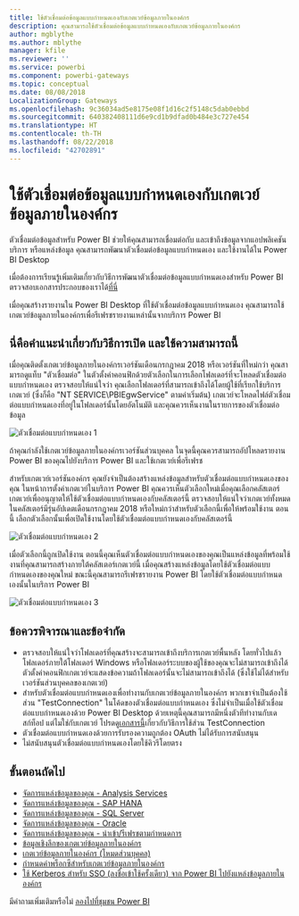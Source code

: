 ```yaml
---
title: ใช้ตัวเชื่อมต่อข้อมูลแบบกำหนดเองกับเกตเวย์ข้อมูลภายในองค์กร
description: คุณสามารถใช้ตัวเชื่อมต่อข้อมูลแบบกำหนดเองกับเกตเวย์ข้อมูลภายในองค์กร
author: mgblythe
ms.author: mblythe
manager: kfile
ms.reviewer: ''
ms.service: powerbi
ms.component: powerbi-gateways
ms.topic: conceptual
ms.date: 08/08/2018
LocalizationGroup: Gateways
ms.openlocfilehash: 9c36034ad5e8175e08f1d16c2f5148c5dab0ebbd
ms.sourcegitcommit: 640382408111d6e9cd1b9dfad0b484e3c727e454
ms.translationtype: HT
ms.contentlocale: th-TH
ms.lasthandoff: 08/22/2018
ms.locfileid: "42702891"
---
```

# <a name="use-custom-data-connectors-with-the-on-premises-data-gateway"></a>ใช้ตัวเชื่อมต่อข้อมูลแบบกำหนดเองกับเกตเวย์ข้อมูลภายในองค์กร

ตัวเชื่อมต่อข้อมูลสำหรับ Power BI ช่วยให้คุณสามารถเชื่อมต่อกับ และเข้าถึงข้อมูลจากแอปพลิเคชัน บริการ หรือแหล่งข้อมูล คุณสามารถพัฒนาตัวเชื่อมต่อข้อมูลแบบกำหนดเอง และใช้งานได้ใน Power BI Desktop

เมื่อต้องการเรียนรู้เพิ่มเติมเกี่ยวกับวิธีการพัฒนาตัวเชื่อมต่อข้อมูลแบบกำหนดเองสำหรับ Power BI ตรวจสอบเอกสารประกอบของเราได้[ที่นี่](http://aka.ms/dataconnectors)

เมื่อคุณสร้างรายงานใน Power BI Desktop ที่ใช้ตัวเชื่อมต่อข้อมูลแบบกำหนดเอง คุณสามารถใช้เกตเวย์ข้อมูลภายในองค์กรเพื่อรีเฟรชรายงานเหล่านั้นจากบริการ Power BI

## <a name="here-is-a-guide-on-how-to-enable-and-use-this-capability"></a>นี่คือคำแนะนำเกี่ยวกับวิธีการเปิด และใช้ความสามารถนี้

เมื่อคุณติดตั้งเกตเวย์ข้อมูลภายในองค์กรเวอร์ชันเดือนกรกฎาคม 2018 หรือเวอร์ชันที่ใหม่กว่า คุณสามารถดูแท็บ "ตัวเชื่อมต่อ" ในตัวตั้งค่าคอนฟิกด้วยตัวเลือกในการเลือกโฟลเดอร์ที่จะโหลดตัวเชื่อมต่อแบบกำหนดเอง ตรวจสอบให้แน่ใจว่า คุณเลือกโฟลเดอร์ที่สามารถเข้าถึงได้โดยผู้ใช้ที่เรียกใช้บริการเกตเวย์ (ซึ่งก็คือ "NT SERVICE\PBIEgwService" ตามค่าเริ่มต้น) เกตเวย์จะโหลดไฟล์ตัวเชื่อมต่อแบบกำหนดเองที่อยู่ในโฟลเดอร์นั้นโดยอัตโนมัติ และคุณควรเห็นงานในรายการของตัวเชื่อมต่อข้อมูล

![ตัวเชื่อมต่อแบบกำหนดเอง 1](media/service-gateway-custom-connectors/gateway-onprem-customconnector1.png)

ถ้าคุณกำลังใช้เกตเวย์ข้อมูลภายในองค์กรเวอร์ชันส่วนบุคคล ในจุดนี้คุณควรสามารถอัปโหลดรายงาน Power BI ของคุณไปยังบริการ Power BI และใช้เกตเวย์เพื่อรีเฟรช

สำหรับเกตเวย์เวอร์ชันองค์กร คุณยังจำเป็นต้องสร้างแหล่งข้อมูลสำหรับตัวเชื่อมต่อแบบกำหนดเองของคุณ ในหน้าการตั้งค่าเกตเวย์ในบริการ Power BI คุณควรเห็นตัวเลือกใหม่เมื่อคุณเลือกคลัสเตอร์เกตเวย์เพื่ออนุญาตให้ใช้ตัวเชื่อมต่อแบบกำหนดเองกับคลัสเตอร์นี้ ตรวจสอบให้แน่ใจว่าเกตเวย์ทั้งหมดในคลัสเตอร์มีรุ่นอัปเดตเดือนกรกฎาคม 2018 หรือใหม่กว่าสำหรับตัวเลือกนี้เพื่อให้พร้อมใช้งาน ตอนนี้ เลือกตัวเลือกนั้นเพื่อเปิดใช้งานโดยใช้ตัวเชื่อมต่อแบบกำหนดเองกับคลัสเตอร์นี้

![ตัวเชื่อมต่อแบบกำหนดเอง 2](media/service-gateway-custom-connectors/gateway-onprem-customconnector2.png)

เมื่อตัวเลือกนี้ถูกเปิดใช้งาน ตอนนี้คุณเห็นตัวเชื่อมต่อแบบกำหนดเองของคุณเป็นแหล่งข้อมูลที่พร้อมใช้งานที่คุณสามารถสร้างภายใต้คลัสเตอร์เกตเวย์นี้ เมื่อคุณสร้างแหล่งข้อมูลโดยใช้ตัวเชื่อมต่อแบบกำหนดเองของคุณใหม่ ขณะนี้คุณสามารถรีเฟรชรายงาน Power BI โดยใช้ตัวเชื่อมต่อแบบกำหนดเองนั้นในบริการ Power BI

![ตัวเชื่อมต่อแบบกำหนดเอง 3](media/service-gateway-custom-connectors/gateway-onprem-customconnector3.png)

## <a name="considerations-and-limitations"></a>ข้อควรพิจารณาและข้อจำกัด

* ตรวจสอบให้แน่ใจว่าโฟลเดอร์ที่คุณสร้างจะสามารถเข้าถึงบริการเกตเวย์พื้นหลัง โดยทั่วไปแล้ว โฟลเดอร์ภายใต้โฟลเดอร์ Windows หรือโฟลเดอร์ระบบของผู้ใช้ของคุณจะไม่สามารถเข้าถึงได้ ตัวตั้งค่าคอนฟิกเกตเวย์จะแสดงข้อความถ้าโฟลเดอร์นั้นจะไม่สามารถเข้าถึงได้ (ซึ่งใช้ไม่ได้สำหรับเวอร์ชันส่วนบุคคลของเกตเวย์)
* สำหรับตัวเชื่อมต่อแบบกำหนดเองเพื่อทำงานกับเกตเวย์ข้อมูลภายในองค์กร พวกเขาจำเป็นต้องใช้ส่วน "TestConnection" ในโค้ดของตัวเชื่อมต่อแบบกำหนดเอง ซึ่งไม่จำเป็นเมื่อใช้ตัวเชื่อมต่อแบบกำหนดเองด้วย Power BI Desktop ด้วยเหตุนี้คุณสามารถมีหนึ่งตัวทีทำงานกับเดสก์ท็อป แต่ไมใช่กับเกตเวย์ โปรดดู[เอกสารนี้](https://github.com/Microsoft/DataConnectors/blob/master/docs/m-extensions.md#implementing-testconnection-for-gateway-support)เกี่ยวกับวิธีการใช้ส่วน TestConnection
* ตัวเชื่อมต่อแบบกำหนดเองด้วยการรับรองความถูกต้อง OAuth ไม่ได้รับการสนับสนุน
* ไม่สนับสนุนตัวเชื่อมต่อแบบกำหนดเองโดยใช้คิวรีโดยตรง

## <a name="next-steps"></a>ขั้นตอนถัดไป

* [จัดการแหล่งข้อมูลของคุณ - Analysis Services](service-gateway-enterprise-manage-ssas.md)  
* [จัดการแหล่งข้อมูลของคุณ - SAP HANA](service-gateway-enterprise-manage-sap.md)  
* [จัดการแหล่งข้อมูลของคุณ - SQL Server](service-gateway-enterprise-manage-sql.md)  
* [จัดการแหล่งข้อมูลของคุณ - Oracle](service-gateway-onprem-manage-oracle.md)  
* [จัดการแหล่งข้อมูลของคุณ - นำเข้า/รีเฟรชตามกำหนดการ](service-gateway-enterprise-manage-scheduled-refresh.md)  
* [ข้อมูลเชิงลึกของเกตเวย์ข้อมูลภายในองค์กร](service-gateway-onprem-indepth.md)  
* [เกตเวย์ข้อมูลภายในองค์กร (โหมดส่วนบุคคล)](service-gateway-personal-mode.md)
* [กำหนดค่าพร็อกซีสำหรับเกตเวย์ข้อมูลภายในองค์กร](service-gateway-proxy.md)  
* [ใช้ Kerberos สำหรับ SSO (ลงชื่อเข้าใช้ครั้งเดียว) จาก Power BI ไปยังแหล่งข้อมูลภายในองค์กร](service-gateway-kerberos-for-sso-pbi-to-on-premises-data.md)  

มีคำถามเพิ่มเติมหรือไม่ [ลองไปที่ชุมชน Power BI](http://community.powerbi.com/)

